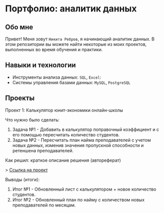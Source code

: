 # Портфолио: аналитик данных

## Обо мне 

Привет! Меня зовут ``Никита Ребров``, я начинающий аналитик данных. 
В этом репозитории вы можете найти некоторые из моих проектов, выполненных во время обучения и практики.
<br>

## Навыки и технологии
- Инструменты анализа данных: ``SQL``, ``Excel``: 
- Системы управления базами данных: ``MySQL``, ``PostgreSQL``


## Проекты
<p> Проект 1: Калькулятор юнит-экономики онлайн-школы</p>
<p>Что нужно было сделать:<p>
<ol>
  <li>Задача №1 - Добавить в калькулятор поправочный коэффициент и с его помощью пересчитать количество студентов.</li> 
  <li>Задача №2 - Пересчитать план найма преподавателей с учетом новых данных, изменив значения пропускной способности и ретеншена преподавателей.</li>
</ol>

<p>Как решил: краткое описание решения (автореферат)<p>
> <a href="https://github.com/Skyproportfolio/data-analytics-5month/blob/main/Проект%20№1.xlsx">Ссылка на проект</a>  
  
<p>Выводы (итоги):<p>
<ol>
  <li>Итог №1 - Обновленный лист с калькулятором + новое количество студентов.</li>
  <li>Итог №2 - Обновленный план по найму с количеством новых преподавателей по месяцам.</li>
</ol>
<br> 


